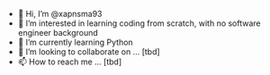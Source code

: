 - 👋 Hi, I’m @xapnsma93
- 👀 I’m interested in learning coding from scratch, with no software engineer background
- 🌱 I’m currently learning Python
- 💞️ I’m looking to collaborate on ... [tbd]
- 📫 How to reach me ... [tbd]

<!---
xapnsma93/xapnsma93 is a ✨ special ✨ repository because its `README.md` (this file) appears on your GitHub profile.
You can click the Preview link to take a look at your changes.
--->
